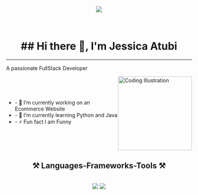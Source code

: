 

<h1 align="center">
  <img src="https://img.freepik.com/premium-photo/man-is-seated-front-two-computer-monitors-actively-engaged-work-office-desk-programmer-debugging-code-multiple-screens-ai-generated_538213-28095.jpg"/>
</h1>
<br/>
<h1 align="center"> ## Hi there 👋, I'm Jessica Atubi </h1>
<hr>
<p>A passionate FullStack Developer </p>

<div style="display: flex; justify-content: space-between; align-items: center;">
  <div>
<ul>
  <li>  - 🔭 I’m currently working on an Ecommerce Website </li>
  <li>- 🌱 I’m currently learning Python and Java </li>
  <li>- ⚡ Fun fact I am Funny</li>
</ul>
  </div>
  <div>
    <img src="https://cdn3d.iconscout.com/3d/premium/thumb/programmer-doing-coding-3d-illustration-download-in-png-blend-fbx-gltf-file-formats--website-web-development-pack-crime-security-illustrations-10193071.png?f=webp" width="200" alt="Coding Illustration"/>
  </div>
</div>
<h2 align="center">⚒️ Languages-Frameworks-Tools ⚒️</h2>
<br/>
<div align="center">
    <img src="https://skillicons.dev/icons?i=react,bootstrap,mui,html,css,vscode,github,figma,tailwind,git" />
    <img src="https://skillicons.dev/icons?i=nodejs,python,javascript,typescript,express,firebase,mongodb,java,nextjs,mysql" /><br>
</div>

